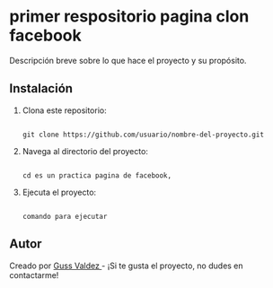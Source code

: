 # primer respositorio pagina clon facebook

Descripción breve sobre lo que hace el proyecto y su propósito.

## Instalación

1. Clona este repositorio:

    ```

    git clone https://github.com/usuario/nombre-del-proyecto.git

    ```

2. Navega al directorio del proyecto:

    ```

    cd es un practica pagina de facebook, 

    ```

3. Ejecuta el proyecto:

    ```

    comando para ejecutar

    ```

## Autor

Creado por [Guss Valdez ](https://github.com/tuusuario) - ¡Si te gusta el proyecto, no dudes en contactarme!
